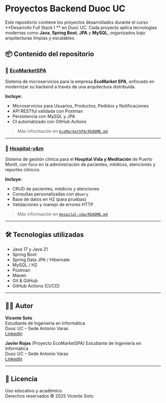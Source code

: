 # Proyectos Backend Duoc UC

Este repositorio contiene los proyectos desarrollados durante el curso **Desarrollo Full Stack I ** en Duoc UC. Cada proyecto aplica tecnologías modernas como **Java**, **Spring Boot**, **JPA** y **MySQL**, organizados bajo arquitecturas limpias y escalables.

## 📦 Contenido del repositorio

### 🔹 [EcoMarketSPA](./EcoMarketSPA)

Sistema de microservicios para la empresa **EcoMarket SPA**, enfocado en modernizar su backend a través de una arquitectura distribuida.

**Incluye:**

- Microservicios para Usuarios, Productos, Pedidos y Notificaciones
- API RESTful validada con Postman
- Persistencia con MySQL y JPA
- CI automatizado con GitHub Actions

> Más información en [`EcoMarketSPA/README.md`](./EcoMarketSPA/README.md)

---

### 🔹 [Hospital-v&m](./Hospital-v&m)

Sistema de gestión clínica para el **Hospital Vida y Meditación** de Puerto Montt, con foco en la administración de pacientes, médicos, atenciones y reportes clínicos.

**Incluye:**

- CRUD de pacientes, médicos y atenciones
- Consultas personalizadas con `@Query`
- Base de datos en H2 (para pruebas)
- Validaciones y manejo de errores HTTP

> Más información en [`Hospital-v&m/README.md`](./Hospital-v&m/README.md)

---

## 🛠️ Tecnologías utilizadas

- Java 17 y Java 21
- Spring Boot
- Spring Data JPA / Hibernate
- MySQL / H2
- Postman
- Maven
- Git & GitHub
- GitHub Actions (CI/CD)

---

## 👨‍💻 Autor

**Vicente Soto**  
Estudiante de Ingeniería en Informática  
Duoc UC – Sede Antonio Varas  
[LinkedIn](https://www.linkedin.com/in/vicente-alberto-soto-valladares-334819331/)

**Javier Rojas** (Proyecto EcoMarketSPA) 
Estudiante de Ingeniería en Informática  
Duoc UC – Sede Antonio Varas  
[LinkedIn](https://www.linkedin.com/in/javier-rojas-guerrero-48831a263/)

---

## 📝 Licencia

Uso educativo y académico.  
Derechos reservados © 2025 Vicente Soto.

